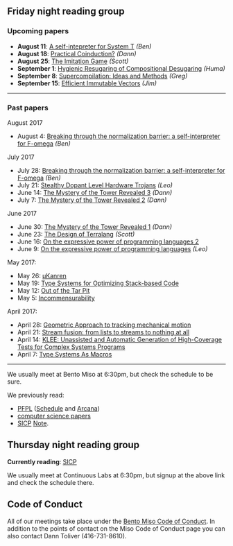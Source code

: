 ## Friday night reading group

### Upcoming papers
* **August 11**: [A self-intepreter for System T](https://via.hypothes.is/https://cdn.rawgit.com/CompSciCabal/reading-material/0fec1d70/pdfs/self-interpreter-for-T.pdf) _(Ben)_
* **August 18**: [Practical Coinduction?](https://cdn.rawgit.com/CompSciCabal/reading-material/6c8e42d0/pdfs/Practical%20Coinduction.pdf) _(Dann)_
* **August 25**: [The Imitation Game](https://cdn.rawgit.com/CompSciCabal/reading-material/de9cbba3/pdfs/Computing%20Machinery%20And%20Intelligence.pdf) _(Scott)_
* **September 1**: [Hygienic Resugaring of Compositional Desugaring](https://cdn.rawgit.com/CompSciCabal/reading-material/af23849e/pdfs/hygenic_desugaring.pdf) _(Huma)_
* **September 8**: [Supercompilation: Ideas and Methods](https://cdn.rawgit.com/CompSciCabal/reading-material/af23849e/pdfs/supercompilation.pdf) _(Greg)_
* **September 15**: [Efficient Immutable Vectors](https://cdn.rawgit.com/CompSciCabal/reading-material/af23849e/pdfs/RMTrees.pdf) _(Jim)_


---------------------------

### Past papers

August 2017
* August 4: [Breaking through the normalization barrier: a self-interpreter for F-omega](https://cdn.rawgit.com/CompSciCabal/reading-material/af23849e/pdfs/f_omega_norm.pdf) _(Ben)_

July 2017
* July 28: [Breaking through the normalization barrier: a self-interpreter for F-omega](https://cdn.rawgit.com/CompSciCabal/reading-material/af23849e/pdfs/f_omega_norm.pdf) _(Ben)_
* July 21: [Stealthy Dopant Level Hardware Trojans](https://cdn.rawgit.com/CompSciCabal/reading-material/af23849e/pdfs/stealthy_trojans.pdf) _(Leo)_
* June 14: [The Mystery of the Tower Revealed 3](https://cdn.rawgit.com/CompSciCabal/reading-material/af23849e/pdfs/secrets-of-the-tower.pdf) _(Dann)_
* July 7: [The Mystery of the Tower Revealed 2](https://cdn.rawgit.com/CompSciCabal/reading-material/af23849e/pdfs/secrets-of-the-tower.pdf) _(Dann)_

June 2017
* June 30: [The Mystery of the Tower Revealed 1](https://cdn.rawgit.com/CompSciCabal/reading-material/af23849e/pdfs/secrets-of-the-tower.pdf) _(Dann)_
* June 23: [The Design of Terralang](https://cdn.rawgit.com/CompSciCabal/reading-material/af23849e/pdfs/design_terra.pdf) _(Scott)_
* June 16: [On the expressive power of programming languages 2](https://cdn.rawgit.com/CompSciCabal/reading-material/af23849e/pdfs/expressive_power.pdf)
* June 9: [On the expressive power of programming languages](https://cdn.rawgit.com/CompSciCabal/reading-material/af23849e/pdfs/expressive_power.pdf) _(Leo)_

May 2017:
* May 26: [μKanren](https://cdn.rawgit.com/CompSciCabal/reading-material/af23849e/pdfs/mukanren.pdf)
* May 19: [Type Systems for Optimizing Stack-based Code](https://cdn.rawgit.com/CompSciCabal/reading-material/af23849e/pdfs/bytecode07.pdf)
* May 12: [Out of the Tar Pit](https://cdn.rawgit.com/CompSciCabal/reading-material/af23849e/pdfs/out-of-the-tar-pit.pdf)
* May 5: [Incommensurability](https://cdn.rawgit.com/CompSciCabal/reading-material/af23849e/pdfs/Incommensurability.pdf)

April 2017:
* April 28: [Geometric Approach to tracking mechanical motion](http://authors.library.caltech.edu/28008/1/97-03.pdf)
* April 21: [Stream fusion: from lists to streams to nothing at all](https://cdn.rawgit.com/CompSciCabal/reading-material/af23849e/pdfs/stream-fusion.pdf)
* April 14: [KLEE: Unassisted and Automatic Generation of High-Coverage Tests for Complex Systems Programs](https://cdn.rawgit.com/CompSciCabal/reading-material/af23849e/pdfs/klee-osdi-08.pdf)
* April 7: [Type Systems As Macros](https://cdn.rawgit.com/CompSciCabal/reading-material/af23849e/pdfs/types_in_macros.pdf)

------------------------------

We usually meet at Bento Miso at 6:30pm, but check the schedule to be sure.

We previously read:
* [PFPL](https://cdn.rawgit.com/CompSciCabal/reading-material/af23849e/pdfs/pfpl2.pdf) ([Schedule](https://github.com/CompSciCabal/SMRTYPRTY/wiki/Reading-Schedule!-PFPL) and [Arcana](https://github.com/CompSciCabal/SMRTYPRTY/wiki/PFPL-And-Related-Arcana))
* [computer science papers](https://github.com/CompSciCabal/SMRTYPRTY/wiki/Reading-Schedule!-Papers-2015)
* [SICP](https://cdn.rawgit.com/CompSciCabal/reading-material/af23849e/pdfs/sicp.pdf) [Note](https://github.com/CompSciCabal/SMRTYPRTY/wiki/Reading-Schedule!-SICP-Mark-I).

## Thursday night reading group

**Currently reading**: [SICP](https://www.meetup.com/SICP-TO/)

We usually meet at Continuous Labs at 6:30pm, but signup at the above link and check the schedule there.

## Code of Conduct

All of our meetings take place under the [Bento Miso Code of Conduct](https://bentomiso.zendesk.com/hc/en-us/articles/201812303-Code-of-Conduct). In addition to the points of contact on the Miso Code of Conduct page you can also contact Dann Toliver (416-731-8610).
